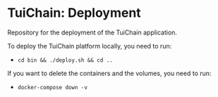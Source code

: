 <!-- ----------------------------------------------------------------------- -->

# TuiChain: Deployment

Repository for the deployment of the TuiChain application.

<!-- ----------------------------------------------------------------------- -->

To deploy the TuiChain platform locally, you need to run:

- `cd bin && ./deploy.sh && cd ..`

If you want to delete the containers and the volumes, you need to run:

- `docker-compose down -v`
